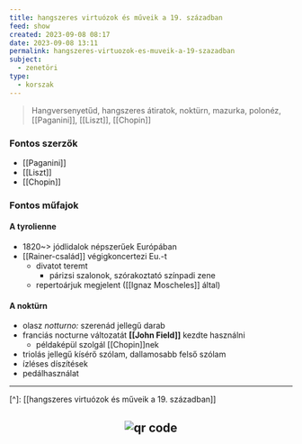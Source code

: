 ```yaml
---
title: hangszeres virtuózok és műveik a 19. században
feed: show
created: 2023-09-08 08:17
date: 2023-09-08 13:11
permalink: hangszeres-virtuozok-es-muveik-a-19-szazadban
subject:
  - zenetöri
type:
  - korszak
---
```


> Hangversenyetűd, hangszeres átiratok, noktürn, mazurka, polonéz, [[Paganini]], [[Liszt]], [[Chopin]]

### Fontos szerzők

- [[Paganini]]
- [[Liszt]]
- [[Chopin]]

### Fontos műfajok

#### A tyrolienne

- 1820~> jódlidalok népszerűek Európában
- [[Rainer-család]] végigkoncertezi Eu.-t
	- divatot teremt
		- párizsi szalonok, szórakoztató színpadi zene
	- repertoárjuk megjelent ([[Ignaz Moscheles]] által)

#### A noktürn

- olasz *notturno:* szerenád jellegű darab
- franciás nocturne változatát **[[John Field]]** kezdte használni
	- példaképül szolgál [[Chopin]]nek
- triolás jellegű kísérő szólam, dallamosabb felső szólam
- ízléses díszítések
- pedálhasználat

---
[^]: [[hangszeres virtuózok és műveik a 19. században]]



## <p style="text-align: center;"><img src="https://chart.googleapis.com/chart?cht=qr&chl=https://notes.andrasdenes.com/hangszeres-virtuozok-es-muveik-a-19-szazadban&chs=180x180&choe=UTF-8&chld=L|2" alt="qr code"></p>

